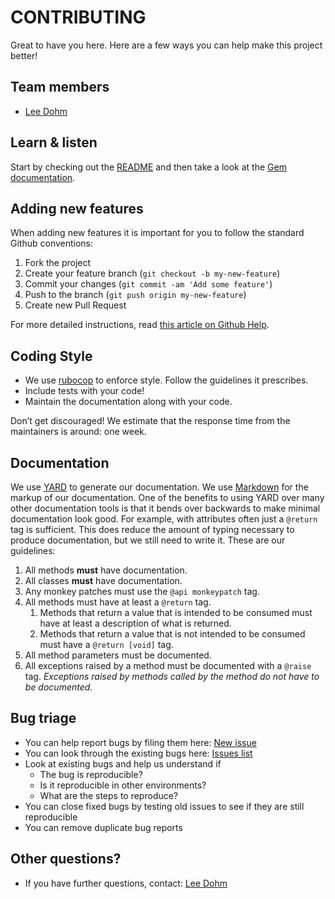 # CONTRIBUTING

Great to have you here. Here are a few ways you can help make this project better!

## Team members

* [Lee Dohm](https://github.com/lee-dohm)

## Learn & listen

Start by checking out the [README](README.md) and then take a look at the [Gem documentation](http://rubydoc.info/gems/kangaruby/frames).

## Adding new features

When adding new features it is important for you to follow the standard Github conventions:

1. Fork the project
2. Create your feature branch (`git checkout -b my-new-feature`)
3. Commit your changes (`git commit -am 'Add some feature'`)
4. Push to the branch (`git push origin my-new-feature`)
5. Create new Pull Request

For more detailed instructions, read [this article on Github Help](https://help.github.com/articles/creating-a-pull-request).

## Coding Style

* We use [rubocop](http://batsov.com/rubocop/) to enforce style.  Follow the guidelines it prescribes.
* Include tests with your code!
* Maintain the documentation along with your code.

Don’t get discouraged! We estimate that the response time from the maintainers is around: one week.

## Documentation

We use [YARD][yard] to generate our documentation. We use [Markdown][markdown] for the markup of our documentation. One of the benefits to using YARD over many other documentation tools is that it bends over backwards to make minimal documentation look good. For example, with attributes often just a `@return` tag is sufficient. This does reduce the amount of typing necessary to produce documentation, but we still need to write it. These are our guidelines:

1. All methods **must** have documentation.
1. All classes **must** have documentation.
1. Any monkey patches must use the `@api monkeypatch` tag.
1. All methods must have at least a `@return` tag.
    1. Methods that return a value that is intended to be consumed must have at least a description of what is returned.
    1. Methods that return a value that is not intended to be consumed must have a `@return [void]` tag.
1. All method parameters must be documented.
1. All exceptions raised by a method must be documented with a `@raise` tag. *Exceptions raised by methods called by the method do not have to be documented.*

## Bug triage

* You can help report bugs by filing them here: [New issue](https://github.com/lee-dohm/kangaruby/issues/new)
* You can look through the existing bugs here: [Issues list](https://github.com/lee-dohm/kangaruby/issues)
* Look at existing bugs and help us understand if
    * The bug is reproducible?
    * Is it reproducible in other environments?
    * What are the steps to reproduce?
* You can close fixed bugs by testing old issues to see if they are still reproducible
* You can remove duplicate bug reports

<!--
## Beta testing

This section explains if your project needs beta testing. Explain why early releases require heavy testing and how they can help with specially across browsers and on different hardware.

* For our project you can find the roadmap and features that require testing from here:

## Translations

This section includes any instructions or translation needs your project has.

* You can help us translate our project here:

## Documentation

This section includes any help you need with the documentation and where it can be found. Code needs explanation, and sometimes those who know the code well have trouble explaining it to someone just getting into it.

* Help us with documentation here

## Community

This section includes ideas on how non-developers can help with the project. Here's a few examples:

* You can help us answer questions our users have here:
* You can help build and design our website here:
* You can help write blog posts about the project by:
* You can help with newsletters and internal communications by:

* Create an example of the project in real world by building something or
showing what others have built.
* Write about other people’s projects based on this project. Show how
it’s used in daily life. Take screenshots and make videos!

## Your first bugfix

This section should help a person get started with their very first bug fix and thinking through the problem.
-->

## Other questions?

* If you have further questions, contact: [Lee Dohm](https://github.com/lee-dohm)

[markdown]: http://daringfireball.net/projects/markdown/syntax
[yard]: http://www.yardoc.org
